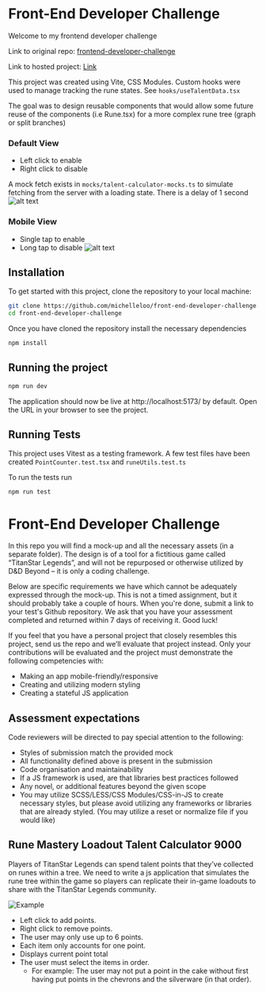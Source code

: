 # Front-End Developer Challenge 
Welcome to my frontend developer challenge

Link to original repo: [frontend-developer-challenge](https://github.com/DnDBeyond/front-end-developer-challenge)

Link to hosted project: [Link](https://front-end-developer-challenge-omega.vercel.app/)

This project was created using Vite, CSS Modules.
Custom hooks were used to manage tracking the rune states. See  `hooks/useTalentData.tsx`

The goal was to design reusable components that would allow some future reuse of the components (i.e Rune.tsx) for a more complex rune tree (graph or split branches)


### Default View 
* Left click to enable
* Right click to disable

A mock fetch exists in `mocks/talent-calculator-mocks.ts` to simulate fetching from the server with a loading state. There is a delay of 1 second
![alt text](<assets/Screen Recording 2024-12-08 at 11.56.39 AM.gif>)

### Mobile View 
* Single tap to enable
* Long tap to disable
![alt text](<assets/Screen Recording 2024-12-08 at 12.07.06 PM.gif>)


## Installation

To get started with this project, clone the repository to your local machine:

```bash
git clone https://github.com/michelleloo/front-end-developer-challenge.git
cd front-end-developer-challenge
```
Once you have cloned the repository install the necessary dependencies 

```bash
npm install
```
## Running the project
```bash
npm run dev
```
The application should now be live at http://localhost:5173/ by default. Open the URL in your browser to see the project.

## Running Tests
This project uses Vitest as a testing framework. A few test files have been created 
`PointCounter.test.tsx` and
`runeUtils.test.ts`

To run the tests run 
```bash
npm run test
```
# Front-End Developer Challenge
In this repo you will find a mock-up and all the necessary assets (in a separate folder). The design is of a tool for a fictitious game called “TitanStar Legends”, and will not be repurposed or otherwise utilized by D&D Beyond – it is only a coding challenge.


Below are specific requirements we have which cannot be adequately expressed through the mock-up. This is not a timed assignment, but it should probably take a couple of hours. When you're done, submit a link to your test's Github repository. We ask that you have your assessment completed and returned within 7 days of receiving it. Good luck!

If you feel that you have a personal project that closely resembles this project, send us the repo and we’ll evaluate that project instead. Only your contributions will be evaluated and the project must demonstrate the following competencies with:
- Making an app mobile-friendly/responsive
- Creating and utilizing modern styling
- Creating a stateful JS application

## Assessment expectations

Code reviewers will be directed to pay special attention to the following:

- Styles of submission match the provided mock
- All functionality defined above is present in the submission
- Code organisation and maintainability
- If a JS framework is used, are that libraries best practices followed
- Any novel, or additional features beyond the given scope
- You may utilize SCSS/LESS/CSS Modules/CSS-in-JS to create necessary styles, but please avoid utilizing any frameworks or libraries that are already styled. (You may utilize a reset or normalize file if you would like)

## Rune Mastery Loadout Talent Calculator 9000
Players of TitanStar Legends can spend talent points that they’ve collected on runes within a tree. We need to write a js application that simulates the rune tree within the game so players can replicate their in-game loadouts to share with the TitanStar Legends community.

![Example](assets/example.png)

- Left click to add points.
- Right click to remove points.
- The user may only use up to 6 points.
- Each item only accounts for one point.
- Displays current point total
- The user must select the items in order.
    - For example: The user may not put a point in the cake without first having put points in the chevrons and the silverware (in that order).
